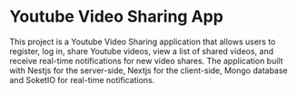 # Youtube Video Sharing App

This project is a Youtube Video Sharing application that allows users to register, log in, share Youtube videos, view a list of shared videos, and receive real-time notifications for new video shares. The application built with Nestjs for the server-side, Nextjs for the client-side, Mongo database and SoketIO for real-time notifications.

